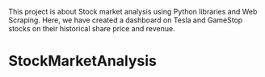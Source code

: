 This project is about Stock market analysis using Python libraries and Web Scraping.
Here, we have created a dashboard on Tesla and GameStop stocks on their historical share price and revenue.
# StockMarketAnalysis
